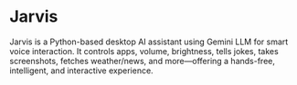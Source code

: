 # Jarvis
Jarvis is a Python-based desktop AI assistant using Gemini LLM for smart voice interaction. It controls apps, volume, brightness, tells jokes, takes screenshots, fetches weather/news, and more—offering a hands-free, intelligent, and interactive experience.
